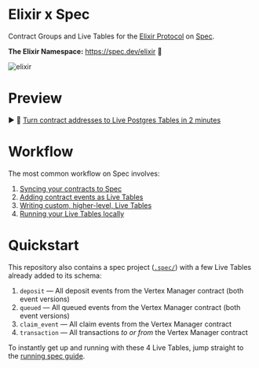 # Elixir x Spec

Contract Groups and Live Tables for the [Elixir Protocol](https://elixir.finance) on [Spec](https://spec.dev).

**The Elixir Namespace:** https://spec.dev/elixir  🚀

![elixir](https://github.com/spec-dev/elixir/assets/6496306/44418143-4a07-4437-b956-f1e096510624)

# Preview

▶️ 🍿 [Turn contract addresses to Live Postgres Tables in 2 minutes](https://www.loom.com/share/f8b9a64bfa3a4e61baede35b8fb6f51e?sid=a02b2a4e-ba63-4079-b17f-77d1ddaa159c)

# Workflow

The most common workflow on Spec involves:

1. [Syncing your contracts to Spec](./guides/Syncing-Contracts.md)
2. [Adding contract events as Live Tables](./guides/Adding-Live-Tables.md)
3. [Writing custom, higher-level, Live Tables](./guides/Writing-Live-Tables.md)
4. [Running your Live Tables locally](./guides/Running-Spec.md)

# Quickstart

This repository also contains a spec project ([`.spec/`](.spec/)) with a few Live Tables already added to its schema:

1. `deposit` — All deposit events from the Vertex Manager contract (both event versions)
2. `queued` — All queued events from the Vertex Manager contract (both event versions)
3. `claim_event` — All claim events from the Vertex Manager contract
4. `transaction` — All transactions *to or from* the Vertex Manager contract

To instantly get up and running with these 4 Live Tables, jump straight to the [running spec guide](./guides/Running-Spec.md).
